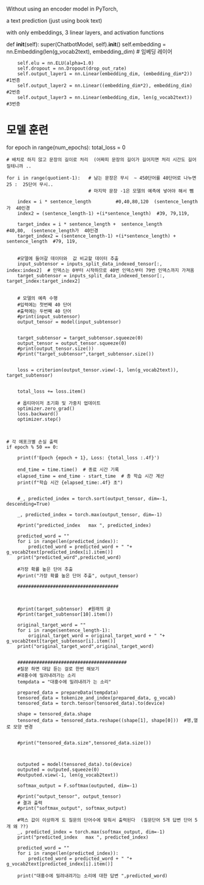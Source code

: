 Without using an encoder model in PyTorch, 

a text prediction (just using book text) 

with only embeddings, 3 linear layers, and activation functions


def __init__(self):
        super(ChatbotModel, self).__init__()
        self.embedding = nn.Embedding(len(g_vocab2text), embedding_dim)  #  임베딩 레이어

        self.elu = nn.ELU(alpha=1.0)
        self.dropout = nn.Dropout(drop_out_rate)
        self.output_layer1 = nn.Linear(embedding_dim, (embedding_dim*2))  #1번층
        self.output_layer2 = nn.Linear((embedding_dim*2), embedding_dim) #2번층
        self.output_layer3 = nn.Linear(embedding_dim, len(g_vocab2text)) #3번층



# 모델 훈련
for epoch in range(num_epochs):
    total_loss = 0



    # 배치로 하지 않고 문장의 길이로 처리  (어짜피 문장의 길이가 길어지면 처리 시간도 길어질테니까 ..

    for i in range(quotient-1):   # 남는 문장은 무시  ~ 450단어를 40단어로 나누면 25 :  25단어 무시..
                                  # 마지막 문장 -1은 모델의 예측에 넣어야 해서 뺌

        index = i * sentence_length         #0,40,80,120  (sentence_length가  40인경
        index2 = (sentence_length-1) +(i*sentence_length)  #39, 79,119,

        target_index = i * sentence_length +  sentence_length        #40,80,  (sentence_length가  40인경
        target_index2 = (sentence_length-1) +(i*sentence_length) + sentence_length  #79, 119,


        #모델에 들어갈 데이터와  값 비교할 데이터 추출
        input_subtensor = inputs_split_data_indexed_tensor[:, index:index2]  # 인덱스는 0부터 시작하므로 40번 인덱스부터 79번 인덱스까지 가져옴
        target_subtensor = inputs_split_data_indexed_tensor[:, target_index:target_index2]


        # 모델의 예측 수행
        #입력에는 첫번째 40 단어
        #출력에는 두번째 40 단어
        #print(input_subtensor)
        output_tensor = model(input_subtensor)


        target_subtensor = target_subtensor.squeeze(0)
        output_tensor = output_tensor.squeeze(0)
        #print(output_tensor.size())
        #print("target_subtensor",target_subtensor.size())


        loss = criterion(output_tensor.view(-1, len(g_vocab2text)), target_subtensor)


        total_loss += loss.item()

        # 옵티마이저 초기화 및 가중치 업데이트
        optimizer.zero_grad()
        loss.backward()
        optimizer.step()



    # 각 에포크별 손실 출력
    if epoch % 50 == 0:

        print(f'Epoch {epoch + 1}, Loss: {total_loss :.4f}')

        end_time = time.time()  # 종료 시간 기록
        elapsed_time = end_time - start_time  # 총 학습 시간 계산
        print(f"학습 시간 {elapsed_time:.4f} 초")


        #_, predicted_index = torch.sort(output_tensor, dim=-1, descending=True)

        _, predicted_index = torch.max(output_tensor, dim=-1)

        #print("predicted_index   max ", predicted_index)

        predicted_word = ""
        for i in range(len(predicted_index)):
            predicted_word = predicted_word + " "+  g_vocab2text[predicted_index[i].item()]
        print("predicted_word",predicted_word)

        #가장 확률 높은 단어 추출
        #print("가장 확률 높은 단어 추출", output_tensor)

        #####################################



        #print(target_subtensor)  #원래의 글
        #print(target_subtensor[10].item())

        original_target_word = ""
        for i in range(sentence_length-1):
            original_target_word = original_target_word + " "+  g_vocab2text[target_subtensor[i].item()]
        print("original_target_word",original_target_word)


        ########################################
        #질문 하면 대답 듣는 걸로 한번 해보기
        #대홍수에 밀려내려가는 소리
        tempdata = "대홍수에 밀려내려가 는 소리"

        prepared_data = prepareData(tempdata)
        tensored_data = tokenize_and_index(prepared_data, g_vocab)
        tensored_data = torch.tensor(tensored_data).to(device)

        shape = tensored_data.shape
        tensored_data = tensored_data.reshape((shape[1], shape[0]))  #행,열로 모양 변경


        #print("tensored_data.size",tensored_data.size())



        outputed = model(tensored_data).to(device)
        outputed = outputed.squeeze(0)
        #outputed.view(-1, len(g_vocab2text))

        softmax_output = F.softmax(outputed, dim=-1)

        #print("output_tensor", output_tensor)
        # 결과 출력
        #print("softmax_output", softmax_output)

        #맥스 값이 이상하게 도 질문의 단어수에 맞춰서 출력된다  (질문단어 5개 답변 단어 5개 왜 ??)
        _, predicted_index = torch.max(softmax_output, dim=-1)
        print("predicted_index   max ", predicted_index)

        predicted_word = ""
        for i in range(len(predicted_index)):
            predicted_word = predicted_word + " "+  g_vocab2text[predicted_index[i].item()]

        print("대홍수에 밀려내려가는 소리에 대한 답변 ",predicted_word)

